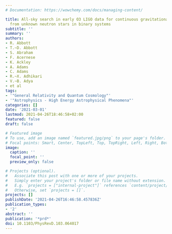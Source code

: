 ```yaml
---
# Documentation: https://wowchemy.com/docs/managing-content/

title: All-sky search in early O3 LIGO data for continuous gravitational-wave signals
  from unknown neutron stars in binary systems
subtitle: ''
summary: ''
authors:
- R. Abbott
- T.~D. Abbott
- S. Abraham
- F. Acernese
- K. Ackley
- A. Adams
- C. Adams
- R.~X. Adhikari
- V.~B. Adya
- et al
tags:
- '"General Relativity and Quantum Cosmology"'
- '"Astrophysics - High Energy Astrophysical Phenomena"'
categories: []
date: '2021-03-01'
lastmod: 2021-04-26T18:46:58+02:00
featured: false
draft: false

# Featured image
# To use, add an image named `featured.jpg/png` to your page's folder.
# Focal points: Smart, Center, TopLeft, Top, TopRight, Left, Right, BottomLeft, Bottom, BottomRight.
image:
  caption: ''
  focal_point: ''
  preview_only: false

# Projects (optional).
#   Associate this post with one or more of your projects.
#   Simply enter your project's folder or file name without extension.
#   E.g. `projects = ["internal-project"]` references `content/project/deep-learning/index.md`.
#   Otherwise, set `projects = []`.
projects: []
publishDate: '2021-04-26T16:46:58.457836Z'
publication_types:
- '2'
abstract: ''
publication: '*prd*'
doi: 10.1103/PhysRevD.103.064017
---
```

